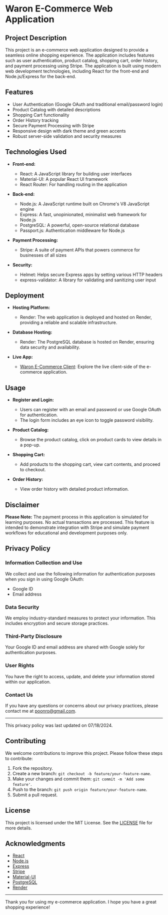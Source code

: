 # Waron E-Commerce Web Application

## Project Description

This project is an e-commerce web application designed to provide a seamless online shopping experience. The application includes features such as user authentication, product catalog, shopping cart, order history, and payment processing using Stripe. The application is built using modern web development technologies, including React for the front-end and Node.js/Express for the back-end.

## Features

- User Authentication (Google OAuth and traditional email/password login)
- Product Catalog with detailed descriptions
- Shopping Cart functionality
- Order History tracking
- Secure Payment Processing with Stripe
- Responsive design with dark theme and green accents
- Robust server-side validation and security measures

## Technologies Used

- **Front-end:**
  - React: A JavaScript library for building user interfaces
  - Material-UI: A popular React UI framework
  - React Router: For handling routing in the application

- **Back-end:**
  - Node.js: A JavaScript runtime built on Chrome's V8 JavaScript engine
  - Express: A fast, unopinionated, minimalist web framework for Node.js
  - PostgreSQL: A powerful, open-source relational database
  - Passport.js: Authentication middleware for Node.js

- **Payment Processing:**
  - Stripe: A suite of payment APIs that powers commerce for businesses of all sizes

- **Security:**
  - Helmet: Helps secure Express apps by setting various HTTP headers
  - express-validator: A library for validating and sanitizing user input

## Deployment

- **Hosting Platform:**
  - Render: The web application is deployed and hosted on Render, providing a reliable and scalable infrastructure.

- **Database Hosting:**
  - Render: The PostgreSQL database is hosted on Render, ensuring data security and availability.

- **Live App:**
  - [Waron E-Commerce Client](https://waron-e-commerce-client.waron-limsakul.com/): Explore the live client-side of the e-commerce application.


## Usage

- **Register and Login:**
  - Users can register with an email and password or use Google OAuth for authentication.
  - The login form includes an eye icon to toggle password visibility.

- **Product Catalog:**
  - Browse the product catalog, click on product cards to view details in a pop-up.

- **Shopping Cart:**
  - Add products to the shopping cart, view cart contents, and proceed to checkout.

- **Order History:**
  - View order history with detailed product information.

## Disclaimer

**Please Note:** The payment process in this application is simulated for learning purposes. No actual transactions are processed. This feature is intended to demonstrate integration with Stripe and simulate payment workflows for educational and development purposes only.

## Privacy Policy

### Information Collection and Use

We collect and use the following information for authentication purposes when you sign in using Google OAuth:
- Google ID
- Email address

### Data Security

We employ industry-standard measures to protect your information. This includes encryption and secure storage practices.

### Third-Party Disclosure

Your Google ID and email address are shared with Google solely for authentication purposes.

### User Rights

You have the right to access, update, and delete your information stored within our application. 

### Contact Us

If you have any questions or concerns about our privacy practices, please contact me at poonro@gmail.com.

---

This privacy policy was last updated on 07/18/2024.

## Contributing

We welcome contributions to improve this project. Please follow these steps to contribute:

1. Fork the repository.
2. Create a new branch: `git checkout -b feature/your-feature-name`.
3. Make your changes and commit them: `git commit -m 'Add some feature'`.
4. Push to the branch: `git push origin feature/your-feature-name`.
5. Submit a pull request.

## License

This project is licensed under the MIT License. See the [LICENSE](LICENSE) file for more details.

## Acknowledgments

- [React](https://reactjs.org/)
- [Node.js](https://nodejs.org/)
- [Express](https://expressjs.com/)
- [Stripe](https://stripe.com/)
- [Material-UI](https://mui.com/)
- [PostgreSQL](https://www.postgresql.org/)
- [Render](https://render.com/)

---

Thank you for using my e-commerce application. I hope you have a great shopping experience!
